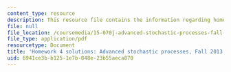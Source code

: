```yaml
---
content_type: resource
description: This resource file contains the information regarding homework 4 solutions.
file: null
file_location: /coursemedia/15-070j-advanced-stochastic-processes-fall-2013/6941ce3bb1251e7b848e23b55aeca870_MIT15_070JF13_Pset4_Sol.pdf
file_type: application/pdf
resourcetype: Document
title: 'Homework 4 solutions: Advanced stochastic processes, Fall 2013'
uid: 6941ce3b-b125-1e7b-848e-23b55aeca870
---
```

